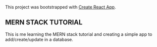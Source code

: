This project was bootstrapped with [Create React App](https://github.com/facebook/create-react-app).

## MERN STACK TUTORIAL

This is me learning the MERN stack tutorial and creating a simple app to add/create/update in a database.
